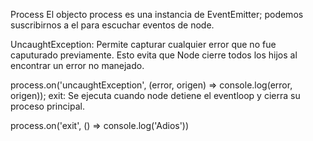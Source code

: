 Process
El objecto process es una instancia de EventEmitter; podemos suscribirnos a el para escuchar eventos de node.

UncaughtException: Permite capturar cualquier error que no fue caputurado previamente. Esto evita que Node cierre todos los hijos al encontrar un error no manejado.


process.on('uncaughtException', (error, origen) => console.log(error, origen));
exit: Se ejecuta cuando node detiene el eventloop y cierra su proceso principal.


process.on('exit', () => console.log('Adios'))